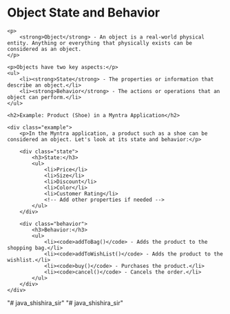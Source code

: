  <h1>Object State and Behavior</h1>

    <p>
        <strong>Object</strong> - An object is a real-world physical entity. Anything or everything that physically exists can be considered as an object.
    </p>

    <p>Objects have two key aspects:</p>
    <ul>
        <li><strong>State</strong> - The properties or information that describe an object.</li>
        <li><strong>Behavior</strong> - The actions or operations that an object can perform.</li>
    </ul>

    <h2>Example: Product (Shoe) in a Myntra Application</h2>

    <div class="example">
        <p>In the Myntra application, a product such as a shoe can be considered an object. Let's look at its state and behavior:</p>
        
        <div class="state">
            <h3>State:</h3>
            <ul>
                <li>Price</li>
                <li>Size</li>
                <li>Discount</li>
                <li>Color</li>
                <li>Customer Rating</li>
                <!-- Add other properties if needed -->
            </ul>
        </div>

        <div class="behavior">
            <h3>Behavior:</h3>
            <ul>
                <li><code>addToBag()</code> - Adds the product to the shopping bag.</li>
                <li><code>addToWishList()</code> - Adds the product to the wishlist.</li>
                <li><code>buy()</code> - Purchases the product.</li>
                <li><code>cancel()</code> - Cancels the order.</li>
            </ul>
        </div>
    </div>


"# java_shishira_sir" 
"# java_shishira_sir" 
